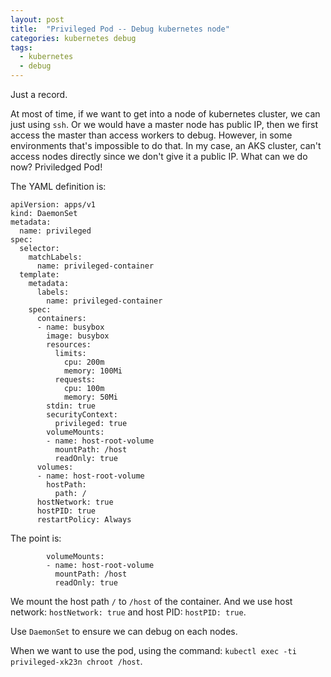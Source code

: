 ```yaml
---
layout: post
title:  "Privileged Pod -- Debug kubernetes node"
categories: kubernetes debug
tags:
  - kubernetes
  - debug
---
```


Just a record.

At most of time, if we want to get into a node of kubernetes cluster, we can just using `ssh`. Or we would have a master node has public IP, then we first access the master than access workers to debug. However, in some environments that's impossible to do that. In my case, an AKS cluster, can't access nodes directly since we don't give it a public IP. What can we do now? Priviledged Pod!

The YAML definition is:

```
apiVersion: apps/v1
kind: DaemonSet
metadata:
  name: privileged
spec:
  selector:
    matchLabels:
      name: privileged-container
  template:
    metadata:
      labels:
        name: privileged-container
    spec:
      containers:
      - name: busybox
        image: busybox
        resources:
          limits:
            cpu: 200m
            memory: 100Mi
          requests:
            cpu: 100m
            memory: 50Mi
        stdin: true
        securityContext:
          privileged: true
        volumeMounts:
        - name: host-root-volume
          mountPath: /host
          readOnly: true
      volumes:
      - name: host-root-volume
        hostPath:
          path: /
      hostNetwork: true
      hostPID: true
      restartPolicy: Always
```

The point is:

```
        volumeMounts:
        - name: host-root-volume
          mountPath: /host
          readOnly: true
```

We mount the host path `/` to `/host` of the container. And we use host network: `hostNetwork: true` and host PID: `hostPID: true`.

Use `DaemonSet` to ensure we can debug on each nodes.

When we want to use the pod, using the command: `kubectl exec -ti privileged-xk23n chroot /host`.
